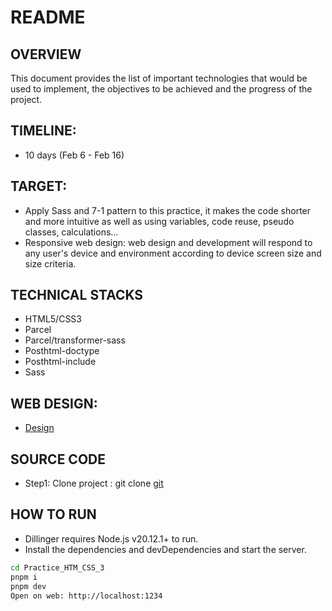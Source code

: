 # README

## OVERVIEW
This document provides the list of important technologies that would be used to implement, the objectives to be achieved and the progress of the project.

## TIMELINE:
- 10 days (Feb 6 - Feb 16)

## TARGET:
- Apply Sass and 7-1 pattern to this practice, it makes the code shorter and more intuitive as well as using variables, code reuse, pseudo classes, calculations...
- Responsive web design: web design and development will respond to any user's device and environment according to device screen size and size criteria.

## TECHNICAL STACKS
- HTML5/CSS3
- Parcel
- Parcel/transformer-sass
- Posthtml-doctype
- Posthtml-include
- Sass

## WEB DESIGN:
- [Design](https://www.figma.com/design/74nGYHVdXu2UZWg841odfj/Huy_FigmaDesignPlan?node-id=1-51&t=wOUnbOqzHmQvTNJl-0)

## SOURCE CODE
- Step1: Clone project : git clone [git](https://github.com/HuyHT130204/HTML-CSS-Practice)

## HOW TO RUN
- Dillinger requires Node.js v20.12.1+ to run.
- Install the dependencies and devDependencies and start the server.

```sh
cd Practice_HTM_CSS_3
pnpm i
pnpm dev
Open on web: http://localhost:1234
